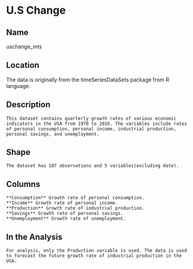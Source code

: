 # U.S Change

## Name

   uschange_mts

## Location

   The data is originally from the timeSeriesDataSets package from R language.

## Description

    This dataset contains quarterly growth rates of various economic indicators in the USA from 1970 to 2016. The variables include rates of personal consumption, personal income, industrial production, personal savings, and unemployment.

## Shape

    The dataset has 187 observations and 5 variables(excluding date).

## Columns

    **Consumption** Growth rate of personal consumption.
    **Income** Growth rate of personal income.
    **Production** Growth rate of industrial production.
    **Savings** Growth rate of personal savings.
    **Unemployment** Growth rate of unemployment.

## In the Analysis

    For analysis, only the Production variable is used. The data is used to forecast the future growth rate of industrial production in the USA.
